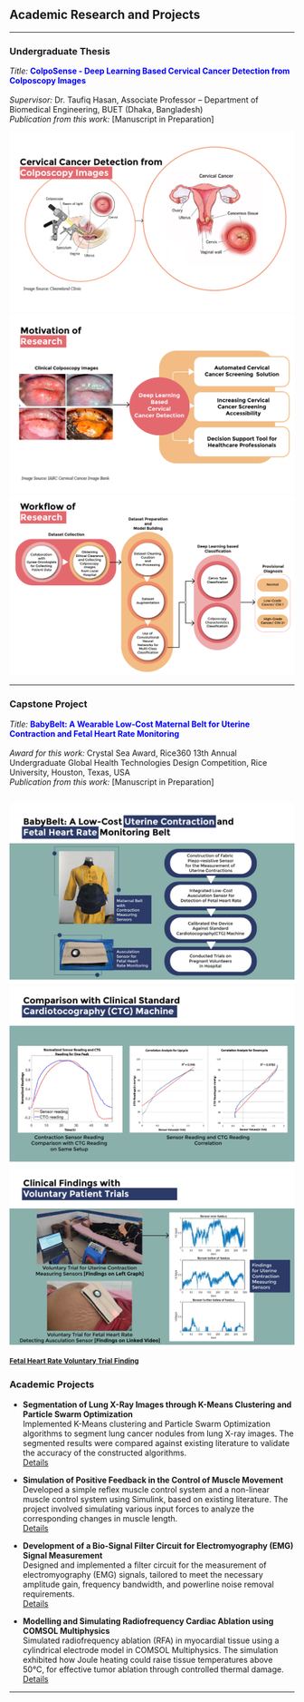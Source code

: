 ## Academic Research and Projects

---

### Undergraduate Thesis

_Title:_ <span style="color:blue">**ColpoSense - Deep Learning Based Cervical Cancer Detection from Colposcopy Images**</span>
<br><br>
_Supervisor:_ Dr. Taufiq Hasan, Associate Professor – Department of Biomedical Engineering, BUET (Dhaka, Bangladesh)
<br> 
_Publication from this work:_ [Manuscript in Preparation]

![Image](Images/Thesis_1.png?raw=true")
![Image](Images/Thesis_2.png?raw=true")
![Image](Images/Thesis_3.png?raw=true")

---
### Capstone Project

_Title:_ <span style="color:blue">**BabyBelt: A Wearable Low‑Cost Maternal Belt for Uterine Contraction and Fetal Heart Rate
Monitoring**</span>
<br><br>
_Award for this work:_ Crystal Sea Award, Rice360 13th Annual Undergraduate Global Health Technologies Design Competition, Rice University, Houston, Texas, USA
<br>
_Publication from this work:_ [Manuscript in Preparation]

![Image](Images/Project_1.png?raw=true")
![Image](Images/Project_2.png?raw=true")
![Image](Images/Project_3.png?raw=true")
<a href="https://drive.google.com/file/d/1AklwL86m-Ru6TdAxpVmBlH0XYavYHlPU/view?usp=sharing" style="font-size:12px;">Fetal Heart Rate Voluntary Trial Finding</a>
---

### Academic Projects

- **Segmentation of Lung X-Ray Images through K-Means Clustering and Particle Swarm Optimization**<br>
Implemented K-Means clustering and Particle Swarm Optimization algorithms to segment lung cancer nodules from lung X-ray images. The segmented results were compared against existing literature to validate the accuracy of the constructed algorithms.<br>
[Details](/PDF/Imaging.pdf)

- **Simulation of Positive Feedback in the Control of Muscle Movement**<br>
Developed a simple reflex muscle control system and a non-linear muscle control system using Simulink, based on existing literature. The project involved simulating various input forces to analyze the corresponding changes in muscle length.<br>
[Details](/PDF/Control.pdf)

- **Development of a Bio-Signal Filter Circuit for Electromyography (EMG) Signal Measurement**<br>
Designed and implemented a filter circuit for the measurement of electromyography (EMG) signals, tailored to meet the necessary amplitude gain, frequency bandwidth, and powerline noise removal requirements.<br>
[Details](/PDF/EMG_circuit.pdf)

- **Modelling and Simulating Radiofrequency Cardiac Ablation using COMSOL Multiphysics**<br>
Simulated radiofrequency ablation (RFA) in myocardial tissue using a cylindrical electrode model in COMSOL Multiphysics. The simulation exhibited how Joule heating could raise tissue temperatures above 50°C, for effective tumor ablation through controlled thermal damage.<br>
[Details](/PDF/COMSOL.pdf)

---
